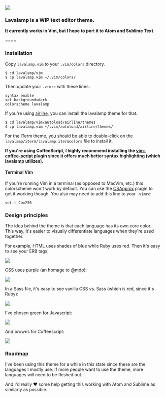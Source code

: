 ![](http://cl.ly/image/320J0E0d2p3W/content)

### Lavalamp is a WIP text editor theme. 

**It currently works in Vim, but I hope to port it to Atom and Sublime Text.**

====

### Installation

Copy `lavalamp.vim` to your `.vim/colors` directory.

    $ cd lavalamp/vim
    $ cp lavalamp.vim ~/.vim/colors/
    
Then update your `.vimrc` with these lines:

    syntax enable
    set background=dark
    colorscheme lavalamp
    
If you're using [airline](https://github.com/bling/vim-airline), you can install the lavalamp theme for that.

    $ cd lavalamp/vim/autoload/airline/themes
    $ cp lavalamp.vim ~/.vim/autoload/airline/themes/
    
For the iTerm theme, you should be able to double-click on the `lavalamp/iterm/lavalamp.itermcolors` file to install it.
    
**If you're using CoffeeScript, I highly recommend installing the [vim-coffee-script](https://github.com/kchmck/vim-coffee-script) plugin since it offers much better syntax highlighting (which lavalamp utilizes).**

#### Terminal Vim

If you're running Vim in a terminal (as opposed to MacVim, etc.) this colorscheme won't work by default. You can use the [CSApprox](http://www.vim.org/scripts/script.php?script_id=2390) plugin to get it working though. You also may need to add this line to your `.vimrc`:

    set t_Co=256

### Design principles

The idea behind the theme is that each language has its own core color. This way, it's easier to visually differentiate languages when they're used together.

For example, HTML uses shades of blue while Ruby uses red. Then it's easy to see your ERB tags:

![](http://cl.ly/image/3X091e0c3U11/content)

CSS uses purple (an homage to [@mdo](https://github.com/mdo)):

![](http://cl.ly/image/0W223O123E1t/content)

In a Sass file, it's easy to see vanilla CSS vs. Sass (which is red, since it's Ruby):

![](http://cl.ly/image/10100y1Q3g25/content)


I've chosen green for Javascript:

![](http://cl.ly/image/1d3H3Q3V0j0p/content)

And browns for Coffeescript:

![](http://cl.ly/image/3x0k3Q262g0m/content)


### Roadmap

I've been using this theme for a while in this state since these are the languages I mostly use. If more people want to use the theme, more languages will need to be fleshed out.

And I'd really :heart: some help getting this working with Atom and Sublime as similarly as possible.
